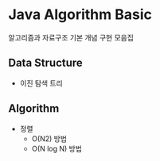# Java Algorithm Basic

알고리즘과 자료구조 기본 개념 구현 모음집

## Data Structure

- 이진 탐색 트리

## Algorithm

- 정렬
    - O(N2) 방법
    - O(N log N) 방법
